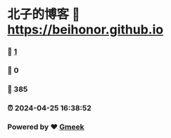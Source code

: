 # 北子的博客 :link: https://beihonor.github.io 
### :page_facing_up: [1](https://beihonor.github.io/tag.html) 
### :speech_balloon: 0 
### :hibiscus: 385 
### :alarm_clock: 2024-04-25 16:38:52 
### Powered by :heart: [Gmeek](https://github.com/Meekdai/Gmeek)
